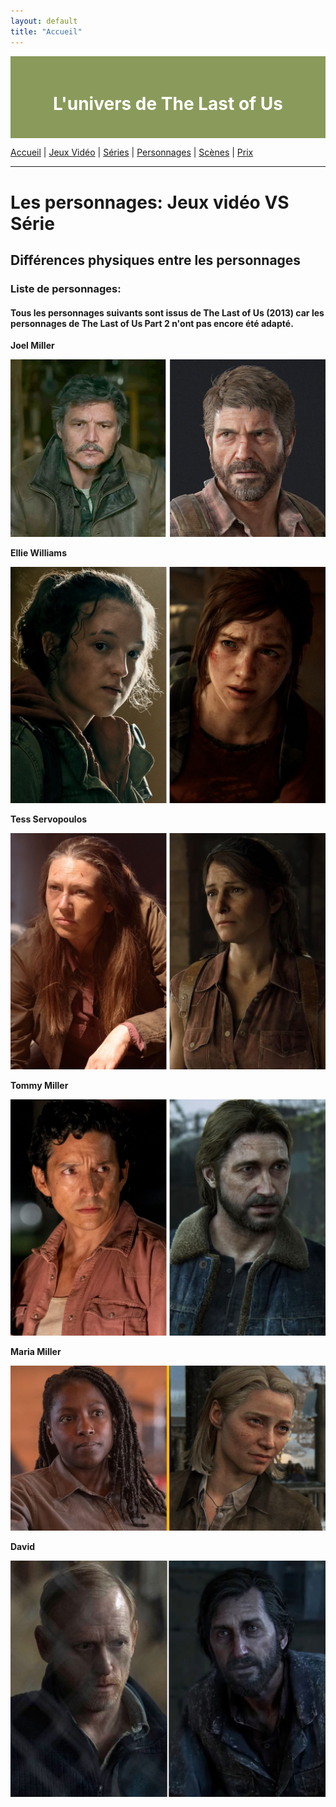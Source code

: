 ```yaml
---
layout: default
title: "Accueil"
---
```


<div style="background-color: #8A9A5B; padding: 20px; text-align: center; color: white;">
    <h1>L'univers de The Last of Us </h1>
</div>

[Accueil](index.md) | [Jeux Vidéo](jeuxvideo.md) | [Séries](serie.md) | [Personnages](personnages.md) | [Scènes](scenes.md) | [Prix](prix.md)

---

# Les personnages: Jeux vidéo VS Série

## Différences physiques entre les personnages

### Liste de personnages:
#### Tous les personnages suivants sont issus de The Last of Us (2013) car les personnages de The Last of Us Part 2 n'ont pas encore été adapté.

__Joel Miller__

![Joel](assets/joel.jpg)

__Ellie Williams__

![Ellie](assets/ellie.jpg)

__Tess Servopoulos__

![Tess](assets/tess.jpg)

__Tommy Miller__

![Tommy](assets/tommy.jpg)

__Maria Miller__

![Maria](assets/maria.jpg)

__David__

![David](assets/david.jpg)



